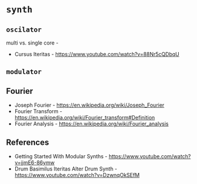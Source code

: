 # `synth`


## `oscilator`

  multi vs. single core - 
  - Cursus Iteritas - https://www.youtube.com/watch?v=88Nr5cQDbqU


## `modulator`


## Fourier

  - Joseph Fourier - https://en.wikipedia.org/wiki/Joseph_Fourier
  - Fourier Transform - https://en.wikipedia.org/wiki/Fourier_transform#Definition
  - Fourier Analysis - https://en.wikipedia.org/wiki/Fourier_analysis


## References

  - Getting Started With Modular Synths - https://www.youtube.com/watch?v=jjmE6-86ymw
  - Drum Basimilus Iteritas Alter Drum Synth - https://www.youtube.com/watch?v=DzwnqOkSEfM
